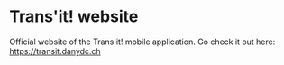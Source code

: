 # Trans'it! website
Official website of the Trans'it! mobile application. Go check it out here: https://transit.danydc.ch
